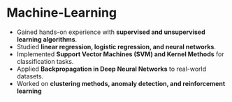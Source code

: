 # Machine-Learning
- Gained hands-on experience with **supervised and unsupervised learning algorithms**.
- Studied **linear regression, logistic regression, and neural networks**.
- Implemented **Support Vector Machines (SVM) and Kernel Methods** for classification tasks.
- Applied **Backpropagation in Deep Neural Networks** to real-world datasets.
- Worked on **clustering methods, anomaly detection, and reinforcement learning**
